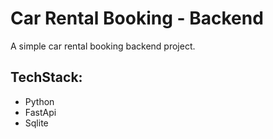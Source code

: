 # Car Rental Booking - Backend

A simple car rental booking backend project. 

## TechStack: 
- Python
- FastApi
- Sqlite
